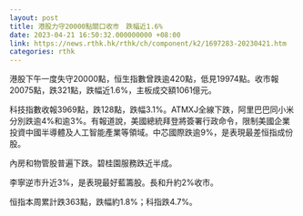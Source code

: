 ```yaml
---
layout: post
title: 港股力守20000點關口收市　跌幅近1.6%
date: 2023-04-21 16:50:32.000000000 +08:00
link: https://news.rthk.hk/rthk/ch/component/k2/1697283-20230421.htm
categories: rthk
---
```


港股下午一度失守20000點，恒生指數曾跌逾420點，低見19974點。收市報20075點，跌321點，跌幅近1.6%，主板成交額1061億元。

科技指數收報3969點，跌128點，跌幅3.1%。ATMXJ全線下跌，阿里巴巴同小米分別跌逾4%和逾3%。有報道說，美國總統拜登將簽署行政命令，限制美國企業投資中國半導體及人工智能產業等領域。中芯國際跌逾9%，是表現最差恒指成份股。

內房和物管股普遍下跌。碧桂園服務跌近半成。

李寧逆市升近3%，是表現最好藍籌股。長和升約2%收市。

恒指本周累計跌363點，跌幅約1.8%；科指跌4.7%。
